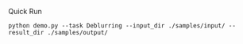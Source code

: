 Quick Run

```
python demo.py --task Deblurring --input_dir ./samples/input/ --result_dir ./samples/output/
```
